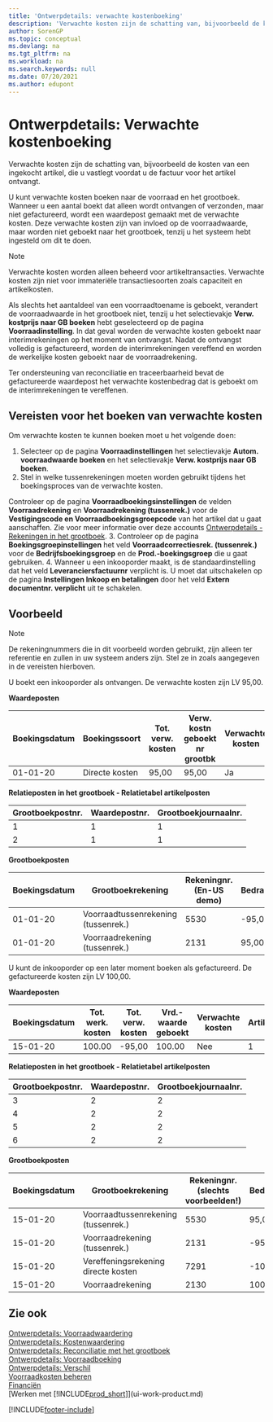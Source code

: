 ```yaml
---
title: 'Ontwerpdetails: verwachte kostenboeking'
description: 'Verwachte kosten zijn de schatting van, bijvoorbeeld de kosten van een ingekocht artikel, die u vastlegt voordat u de factuur voor het artikel ontvangt.'
author: SorenGP
ms.topic: conceptual
ms.devlang: na
ms.tgt_pltfrm: na
ms.workload: na
ms.search.keywords: null
ms.date: 07/20/2021
ms.author: edupont
---
```

# <a name="design-details-expected-cost-posting"></a><a name="design-details-expected-cost-posting"></a>Ontwerpdetails: Verwachte kostenboeking
Verwachte kosten zijn de schatting van, bijvoorbeeld de kosten van een ingekocht artikel, die u vastlegt voordat u de factuur voor het artikel ontvangt.  

 U kunt verwachte kosten boeken naar de voorraad en het grootboek. Wanneer u een aantal boekt dat alleen wordt ontvangen of verzonden, maar niet gefactureerd, wordt een waardepost gemaakt met de verwachte kosten. Deze verwachte kosten zijn van invloed op de voorraadwaarde, maar worden niet geboekt naar het grootboek, tenzij u het systeem hebt ingesteld om dit te doen.  

> [!NOTE]  
>  Verwachte kosten worden alleen beheerd voor artikeltransacties. Verwachte kosten zijn niet voor immateriële transactiesoorten zoals capaciteit en artikelkosten.  

 Als slechts het aantaldeel van een voorraadtoename is geboekt, verandert de voorraadwaarde in het grootboek niet, tenzij u het selectievakje **Verw. kostprijs naar GB boeken** hebt geselecteerd op de pagina **Voorraadinstelling**. In dat geval worden de verwachte kosten geboekt naar interimrekeningen op het moment van ontvangst. Nadat de ontvangst volledig is gefactureerd, worden de interimrekeningen vereffend en worden de werkelijke kosten geboekt naar de voorraadrekening.  

 Ter ondersteuning van reconciliatie en traceerbaarheid bevat de gefactureerde waardepost het verwachte kostenbedrag dat is geboekt om de interimrekeningen te vereffenen.  

## <a name="prerequisites-for-posting-expected-costs"></a><a name="prerequisites-for-posting-expected-costs"></a>Vereisten voor het boeken van verwachte kosten

Om verwachte kosten te kunnen boeken moet u het volgende doen:
1. Selecteer op de pagina **Voorraadinstellingen** het selectievakje **Autom. voorraadwaarde boeken** en het selectievakje **Verw. kostprijs naar GB boeken**.
2. Stel in welke tussenrekeningen moeten worden gebruikt tijdens het boekingsproces van de verwachte kosten.  

  Controleer op de pagina **Voorraadboekingsinstellingen** de velden **Voorraadrekening** en **Voorraadrekening (tussenrek.)** voor de **Vestigingscode en Voorraadboekingsgroepcode** van het artikel dat u gaat aanschaffen. Zie voor meer informatie over deze accounts [Ontwerpdetails - Rekeningen in het grootboek](design-details-accounts-in-the-general-ledger.md).
3. Controleer op de pagina **Boekingsgroepinstellingen** het veld **Voorraadcorrectiesrek. (tussenrek.)** voor de **Bedrijfsboekingsgroep** en de **Prod.-boekingsgroep** die u gaat gebruiken.
4. Wanneer u een inkooporder maakt, is de standaardinstelling dat het veld **Leveranciersfactuurnr** verplicht is. U moet dat uitschakelen op de pagina **Instellingen Inkoop en betalingen** door het veld **Extern documentnr. verplicht** uit te schakelen.

## <a name="example"></a><a name="example"></a>Voorbeeld

> [!NOTE]  
> De rekeningnummers die in dit voorbeeld worden gebruikt, zijn alleen ter referentie en zullen in uw systeem anders zijn. Stel ze in zoals aangegeven in de vereisten hierboven.

U boekt een inkooporder als ontvangen. De verwachte kosten zijn LV 95,00.  

 **Waardeposten**  

|Boekingsdatum|Boekingssoort|Tot. verw. kosten|Verw. kostn geboekt nr grootbk|Verwachte kosten|Artikelpostnr.|Volgnummer|  
|------------------|----------------|------------------------------|----------------------------------|-------------------|---------------------------|---------------|  
|01-01-20|Directe kosten|95,00|95,00|Ja|1|1|  

 **Relatieposten in het grootboek - Relatietabel artikelposten**  

|Grootboekpostnr.|Waardepostnr.|Grootboekjournaalnr.|  
|--------------------|---------------------|-----------------------|  
|1|1|1|  
|2|1|1|  

 **Grootboekposten**  

|Boekingsdatum|Grootboekrekening|Rekeningnr. (En-US demo)|Bedrag|Volgnummer|  
|------------------|------------------|---------------------------------|------------|---------------|  
|01-01-20|Voorraadtussenrekening (tussenrek.)|5530|-95,00|2|  
|01-01-20|Voorraadrekening (tussenrek.)|2131|95,00|1|  

 U kunt de inkooporder op een later moment boeken als gefactureerd. De gefactureerde kosten zijn LV 100,00.  

 **Waardeposten**  

|Boekingsdatum|Tot. werk. kosten|Tot. verw. kosten|Vrd.-waarde geboekt|Verwachte kosten|Artikelpostnr.|Volgnummer|  
|------------------|----------------------------|------------------------------|-------------------------|-------------------|---------------------------|---------------|  
|15-01-20|100.00|-95,00|100.00|Nee|1|2|  

 **Relatieposten in het grootboek - Relatietabel artikelposten**  

|Grootboekpostnr.|Waardepostnr.|Grootboekjournaalnr.|  
|--------------------|---------------------|-----------------------|  
|3|2|2|  
|4|2|2|  
|5|2|2|  
|6|2|2|  

 **Grootboekposten**  

|Boekingsdatum|Grootboekrekening|Rekeningnr. (slechts voorbeelden!)|Bedrag|Volgnummer|  
|------------------|------------------|---------------------------------|------------|---------------|  
|15-01-20|Voorraadtussenrekening (tussenrek.)|5530|95,00|4|  
|15-01-20|Voorraadrekening (tussenrek.)|2131|-95,00|3|  
|15-01-20|Vereffeningsrekening directe kosten|7291|-100|6|  
|15-01-20|Voorraadrekening|2130|100|5|  

## <a name="see-also"></a><a name="see-also"></a>Zie ook
 [Ontwerpdetails: Voorraadwaardering](design-details-inventory-costing.md)   
 [Ontwerpdetails: Kostenwaardering](design-details-cost-adjustment.md)   
 [Ontwerpdetails: Reconciliatie met het grootboek](design-details-reconciliation-with-the-general-ledger.md)   
 [Ontwerpdetails: Voorraadboeking](design-details-inventory-posting.md)   
 [Ontwerpdetails: Verschil](design-details-variance.md)  
 [Voorraadkosten beheren](finance-manage-inventory-costs.md)  
 [Financiën](finance.md)  
 [Werken met [!INCLUDE[prod_short](includes/prod_short.md)]](ui-work-product.md)


[!INCLUDE[footer-include](includes/footer-banner.md)]
